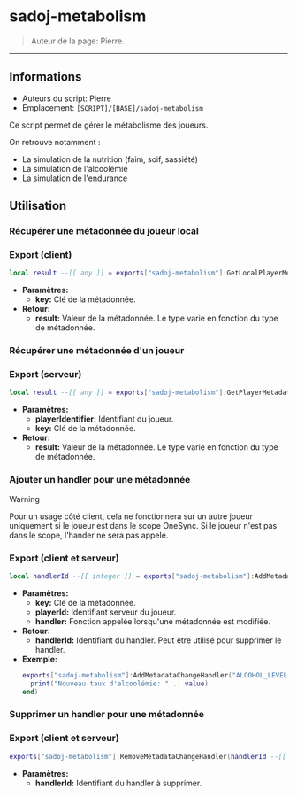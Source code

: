 # sadoj-metabolism

> Auteur de la page: Pierre.

---

## Informations

* Auteurs du script: Pierre
* Emplacement: `[SCRIPT]/[BASE]/sadoj-metabolism`

Ce script permet de gérer le métabolisme des joueurs.

On retrouve notamment :
* La simulation de la nutrition (faim, soif, sassiété)
* La simulation de l'alcoolémie
* La simulation de l'endurance

## Utilisation

### Récupérer une métadonnée du joueur local

<!-- tabs:start -->

### **Export (client)**

```lua
local result --[[ any ]] = exports["sadoj-metabolism"]:GetLocalPlayerMetadata(key --[[ string ]])
```

* **Paramètres:**
  * **key:** Clé de la métadonnée.
* **Retour:**
  * **result:** Valeur de la métadonnée. Le type varie en fonction du type de métadonnée.

<!-- tabs:end -->

### Récupérer une métadonnée d'un joueur

<!-- tabs:start -->

### **Export (serveur)**

```lua
local result --[[ any ]] = exports["sadoj-metabolism"]:GetPlayerMetadata(playerIdentifier --[[ string ]], key --[[ string ]])
```

* **Paramètres:**
  * **playerIdentifier:** Identifiant du joueur.
  * **key:** Clé de la métadonnée.
* **Retour:**
  * **result:** Valeur de la métadonnée. Le type varie en fonction du type de métadonnée.

<!-- tabs:end -->

### Ajouter un handler pour une métadonnée

> [!WARNING]
> Pour un usage côté client, cela ne fonctionnera sur un autre joueur uniquement si le joueur est dans le scope OneSync. Si le joueur n'est pas dans le scope, l'hander ne sera pas appelé.

<!-- tabs:start -->

### **Export (client et serveur)**

```lua
local handlerId --[[ integer ]] = exports["sadoj-metabolism"]:AddMetadataChangeHandler(key --[[ string ]], playerId, handler --[[ function ]])
```

* **Paramètres:**
  * **key:** Clé de la métadonnée.
  * **playerId:** Identifiant serveur du joueur.
  * **handler:** Fonction appelée lorsqu'une métadonnée est modifiée.
* **Retour:**
  * **handlerId:** Identifiant du handler. Peut être utilisé pour supprimer le handler.
* **Exemple:**
  ```lua
  exports["sadoj-metabolism"]:AddMetadataChangeHandler("ALCOHOL_LEVEL", GetPlayerServerId(PlayerId()), function(value)
    print("Nouveau taux d'alcoolémie: " .. value)
  end)
  ```

<!-- tabs:end -->

### Supprimer un handler pour une métadonnée

<!-- tabs:start -->

### **Export (client et serveur)**

```lua
exports["sadoj-metabolism"]:RemoveMetadataChangeHandler(handlerId --[[ integer ]])
```

* **Paramètres:**
  * **handlerId:** Identifiant du handler à supprimer.

<!-- tabs:end -->
